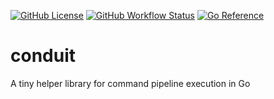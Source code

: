 [![GitHub License](https://img.shields.io/github/license/bdreece/conduit)](https://github.com/bdreece/conduit/blob/main/LICENSE.txt)
[![GitHub Workflow Status](https://github.com/bdreece/conduit/actions/workflows/ci.yml/badge.svg)](https://github.com/bdreece/conduit/actions/workflows/ci.yml/badge.svg)
[![Go Reference](https://pkg.go.dev/badge/github.com/bdreece/conduit.svg)](https://pkg.go.dev/github.com/bdreece/conduit)


# conduit

A tiny helper library for command pipeline execution in Go
